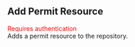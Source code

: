 ## Add Permit Resource
<span style="color:red">Requires authentication</span>  
Adds a permit resource to the repository.
